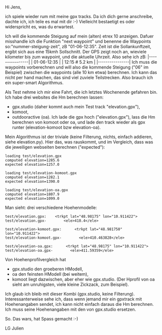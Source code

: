 Hi Jens,

ich spiele wieder rum mit meine gpx tracks. Da ich dich gerne anschreibe, dachte ich, ich teile es mal mit dir :-) Vielleicht bestaetigt es oder widerspricht es, was du erwartest.

Ich will die kommende Steigung auf mein (alten) etrex 10 anzeigen. Dafuer misshandle ich die Funktion "next waypoint" und benenne die Waypoints so:"nummer-steigung-zeit", zB "01-06-12:35". Zeit ist die Sollankunftzeit, ergibt sich aus eine 15kmh Sollschnitt. Der GPS zeigt noch an, wieviele kilometer bis zum waypoint, und die aktuelle Uhrzeit. Also sehe ich zB:
|----------------|
| 01-06-12:35    |
| 12:15 # 5.2 km |
|----------------|
Ich muss die waypoints vorberechnen und will also die kommende Steigung ("06" im Beispiel) zwischen die waypoints (alle 10 km etwa) berechnen. Ich kann das nicht per hand machen, das sind viel zuviele Teilstrecken. Also brauch ich ein super-smart Algorithmus.

Als Test nehme ich mir eine Fahrt, die ich letztes Wochenende gefahren bin. Ich habe drei websites die Hm berechnen lassen: 
- gpx.studio (daher kommt auch mein Test track "elevation.gpx"), 
- komoot, 
- outdooractive (oa). 
Ich lade die gpx hoch ("elevation.gpx"), lass die Hm berechnen von komoot oder oa, und lade den track wieder als gpx runter  (elevation-komoot bzw elevation-oa).

Mein Algorithmus ist der triviale (keine Filterung, nichts, einfach addieren, siehe elevation.py). Hier das, was rauskommt, und im Vergleich, dass was die jeweiligen webseiten berechnen ("expected"):
```
loading test/elevation.gpx
computed elevation=1285.6
expected elevation=1257.0

loading test/elevation-komoot.gpx
computed elevation=1282.1
expected elevation=1390.0

loading test/elevation-oa.gpx
computed elevation=1807.9
expected elevation=1099.0
```

Man sieht: drei verschiedene Hoehenmodelle:
```
test/elevation.gpx:    <trkpt lat="48.98175" lon="10.911422">
test/elevation.gpx-        <ele>410.4</ele>

test/elevation-komoot.gpx:      <trkpt lat="48.981750" lon="10.911422">
test/elevation-komoot.gpx-        <ele>410.463828</ele>

test/elevation-oa.gpx:      <trkpt lat="48.98175" lon="10.911422">
test/elevation-oa.gpx-        <ele>411.59359</ele>
```

Von Hoehenprofilvergleich hat 
- gpx.studio den groeberen HModell,
- oa den feinsten  HModell (bei weitem),
- komoot liegt dazwischen, aber eher wie gpx.studio.
(Der Hprofil von oa sieht am unruhigsten, viele kleine Zickzack, zum Beispiel).

Ich glaub ich bleib mit dieser Kombi (gpx.studio, keine Filterung). Interessanterweise sehe ich, dass wenn jemand mir ein gpxtrack mit Hoehenangaben sendet, ich kann nicht einfach daraus die Hm berechnen. Ich muss seine Hoehenangaben mit den von gpx.studio ersetzen.

So. Das wars, hat Spass gemacht :-)

LG
Julien 
